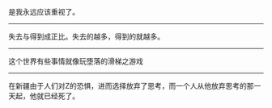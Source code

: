 是我永远应该重视了。
___
失去与得到成正比。失去的越多，得到的就越多。
___
这个世界有些事情就像玩堕落的滑梯之游戏
___
在新疆由于人们对Z的恐惧，进而选择放弃了思考，而一个人从他放弃思考的那一天起，他就已经死了。